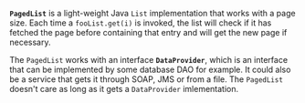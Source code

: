 **`PagedList`** is a light-weight Java `List` implementation that works with a page size. Each time a `fooList.get(i)` is invoked, the list will check if it has fetched the page before containing that entry and will get the new page if necessary.

The `PagedList` works with an interface **`DataProvider`**, which is an interface that can be implemented by some database DAO for example. It could also be a service that gets it through SOAP, JMS or from a file. The `PagedList` doesn't care as long as it gets a `DataProvider` imlementation.